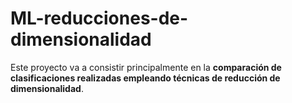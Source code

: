 # ML-reducciones-de-dimensionalidad
Este proyecto va a consistir principalmente en la **comparación de clasificaciones realizadas empleando técnicas de reducción de dimensionalidad**.

